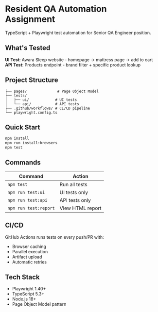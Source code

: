 # Resident QA Automation Assignment

TypeScript + Playwright test automation for Senior QA Engineer position.

## What's Tested

**UI Test**: Awara Sleep website - homepage → mattress page → add to cart  
**API Test**: Products endpoint - brand filter + specific product lookup

## Project Structure

```
├── pages/              # Page Object Model
├── tests/
│   ├── ui/            # UI tests
│   └── api/           # API tests
├── .github/workflows/ # CI/CD pipeline
└── playwright.config.ts
```

## Quick Start

```bash
npm install
npm run install:browsers
npm test
```

## Commands

| Command | Action |
|---------|--------|
| `npm test` | Run all tests |
| `npm run test:ui` | UI tests only |
| `npm run test:api` | API tests only |
| `npm run test:report` | View HTML report |

## CI/CD

GitHub Actions runs tests on every push/PR with:
- Browser caching
- Parallel execution
- Artifact upload
- Automatic retries

## Tech Stack

- Playwright 1.40+
- TypeScript 5.3+
- Node.js 18+
- Page Object Model pattern
